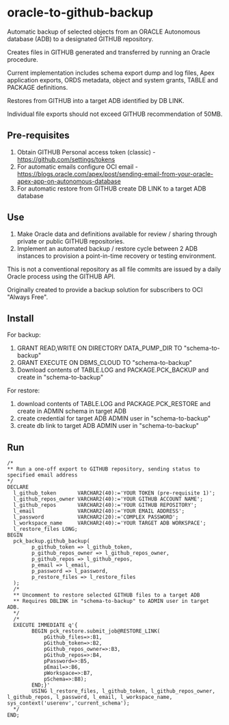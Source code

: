 # oracle-to-github-backup
Automatic backup of selected objects from an ORACLE Autonomous database (ADB) to a designated GITHUB repository.

Creates files in GITHUB generated and transferred by running an Oracle procedure.

Current implementation includes schema export dump and log files, Apex application exports, ORDS metadata, object and system grants, TABLE and PACKAGE definitions.

Restores from GITHUB into a target ADB identified by DB LINK.

Individual file exports should not exceed GITHUB recommendation of 50MB. 

## Pre-requisites
1. Obtain GITHUB Personal access token (classic) - https://github.com/settings/tokens
2. For automatic emails configure OCI email - https://blogs.oracle.com/apex/post/sending-email-from-your-oracle-apex-app-on-autonomous-database
3. For automatic restore from GITHUB create DB LINK to a target ADB database

## Use
1. Make Oracle data and definitions available for review / sharing through private or public GITHUB repositories.
2. Implement an automated backup / restore cycle between 2 ADB instances to provision a point-in-time recovery or testing environment.

This is not a conventional repository as all file commits are issued by a daily Oracle process using the GITHUB API.

Originally created to provide a backup solution for subscribers to OCI "Always Free".

## Install
For backup:
1. GRANT READ,WRITE ON DIRECTORY DATA_PUMP_DIR TO "schema-to-backup"
2. GRANT EXECUTE ON DBMS_CLOUD TO "schema-to-backup"
3. Download contents of TABLE.LOG and PACKAGE.PCK_BACKUP and create in "schema-to-backup"

For restore:
1. download contents of TABLE.LOG and PACKAGE.PCK_RESTORE and create in ADMIN schema in target ADB
2. create credential for target ADB ADMIN user in "schema-to-backup"
3. create db link to target ADB ADMIN user in "schema-to-backup"

## Run
```
/*
** Run a one-off export to GITHUB repository, sending status to specified email address
*/
DECLARE
  l_github_token       VARCHAR2(40):='YOUR TOKEN (pre-requisite 1)'; 
  l_github_repos_owner VARCHAR2(40):='YOUR GITHUB ACCOUNT NAME';
  l_github_repos       VARCHAR2(40):='YOUR GITHUB REPOSITORY';
  l_email              VARCHAR2(40):='YOUR EMAIL ADDRESS';  
  l_password           VARCHAR2(20):='COMPLEX PASSWORD';
  l_workspace_name     VARCHAR2(40):='YOUR TARGET ADB WORKSPACE';
  l_restore_files LONG;                
BEGIN 
  pck_backup.github_backup(
        p_github_token => l_github_token,
        p_github_repos_owner => l_github_repos_owner,
        p_github_repos => l_github_repos,
        p_email => l_email,
        p_password => l_password,
        p_restore_files => l_restore_files
  );
  /* 
  ** Uncomment to restore selected GITHUB files to a target ADB
  ** Requires DBLINK in "schema-to-backup" to ADMIN user in target ADB.
  */
  /*
  EXECUTE IMMEDIATE q'{
        BEGIN pck_restore.submit_job@RESTORE_LINK(
            pGithub_files=>:B1, 
            pGithub_token=>:B2, 
            pGithub_repos_owner=>:B3, 
            pGithub_repos=>:B4,
            pPassword=>:B5,
            pEmail=>:B6,
            pWorkspace=>:B7,
            pSchema=>:B8); 
        END;}' 
        USING l_restore_files, l_github_token, l_github_repos_owner, l_github_repos, l_password, l_email, l_workspace_name, sys_context('userenv','current_schema');
  */
END;
```
